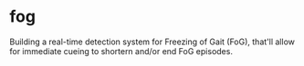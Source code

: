 # fog
Building a real-time detection system for Freezing of Gait (FoG), that'll allow for immediate cueing to shortern and/or end FoG episodes.

